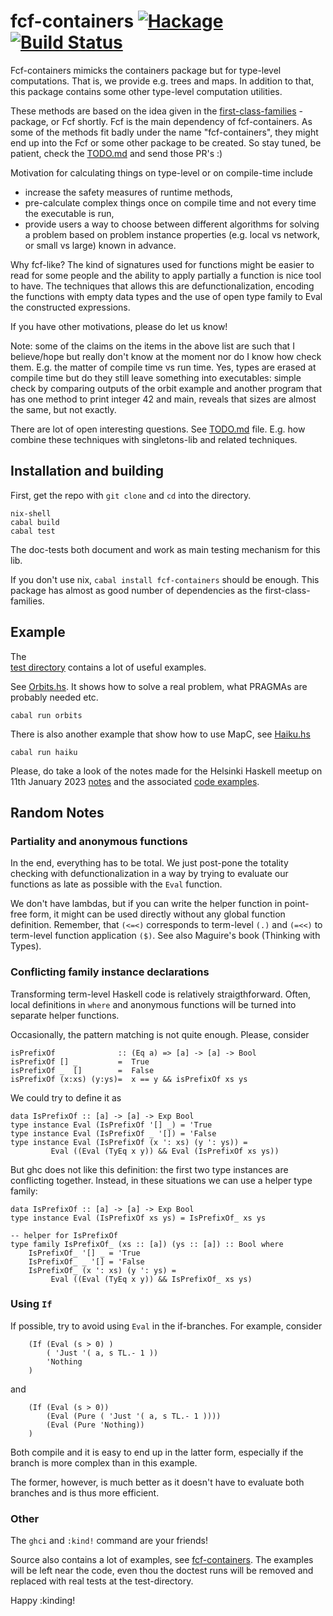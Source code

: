 # fcf-containers [![Hackage](https://img.shields.io/hackage/v/fcf-containers.svg)](https://hackage.haskell.org/package/fcf-containers) [![Build Status](https://travis-ci.org/gspia/fcf-containers.svg)](https://travis-ci.org/gspia/fcf-containers)

Fcf-containers mimicks the containers package but for type-level computations. 
That is, we provide e.g. trees and maps. In addition to that, this package 
contains some other type-level computation utilities. 

These methods are based on the idea given in the
[first-class-families](https://github.com/Lysxia/first-class-families) -package,
or Fcf shortly. Fcf is the main dependency of fcf-containers. As some of the
methods fit badly under the name "fcf-containers", they might end up into 
the Fcf or some other package to be created. So stay tuned, be patient, check 
the [TODO.md](https://github.com/gspia/fcf-containers/blob/master/TODO.md) 
and send those PR's :)


Motivation for calculating things on type-level or on compile-time 
include

- increase the safety measures of runtime methods,
- pre-calculate complex things once on compile time and not every time the
  executable is run, 
- provide users a way to choose between different algorithms for solving
  a problem based on problem instance properties (e.g. local vs network,
  or small vs large) known in advance.
 
Why fcf-like? The kind of signatures used for functions might be easier to 
read for some people and the ability to apply partially a function is nice 
tool to have. The techniques that allows this are defunctionalization, 
encoding the functions with empty data types and the use of open type family 
to Eval the constructed expressions. 
 
If you have other motivations, please do let us know! 

Note: some of the claims on the items in the above list are such that I 
believe/hope but really don't know at the moment nor do I know how check them. 
E.g. the matter of compile time vs run time. Yes, types are erased at compile 
time but do they still leave something into executables: simple check by 
comparing outputs of the orbit example and another program that has one method 
to print integer 42 and main, reveals that sizes are almost the same, but not 
exactly.


There are lot of open interesting questions. See 
[TODO.md](https://github.com/gspia/fcf-containers/blob/master/TODO.md) file. E.g. how combine 
these techniques with singletons-lib and related techniques. 



## Installation and building 

First, get the repo with `git clone` and `cd` into the directory. 

```
nix-shell 
cabal build 
cabal test 
```

The doc-tests both document and work as main testing mechanism for this lib. 

If you don't use nix, `cabal install fcf-containers` should be enough. This
package has almost as good number of dependencies as the first-class-families.


## Example

The  
[test directory](https://github.com/gspia/fcf-containers/blob/master/test)
contains a lot of useful examples.

See [Orbits.hs](https://github.com/gspia/fcf-containers/blob/master/examples/Orbits.hs). 
It shows how to solve a real problem,
what PRAGMAs are probably needed etc.

```
cabal run orbits 
```

There is also another example that show how to use MapC, see
[Haiku.hs](https://github.com/gspia/fcf-containers/blob/master/examples/Haiku.hs)

```
cabal run haiku 
```

Please, do take a look of the notes made for the Helsinki Haskell meetup
on 11th January 2023
[notes](https://github.com/gspia/fcf-containers/blob/master/examples/20230111_hhslides.md)
and the associated 
[code examples](https://github.com/gspia/fcf-containers/blob/master/examples/20230111_hhmeetup.hs).



## Random Notes

### Partiality and anonymous functions

In the end, everything has to be total. We just post-pone the totality checking
with defunctionalization in a way by trying to evaluate our functions as late
as possible with the `Eval` function. 

We don't have lambdas, but if you can write the helper function in point-free
form, it might can be used directly without any global function definition.
Remember, that `(<=<)` corresponds to term-level `(.)` and `(=<<)` to 
term-level function application `($)`. See also Maguire's book 
(Thinking with Types).


### Conflicting family instance declarations

Transforming term-level Haskell code is relatively straigthforward. Often, 
local definitions in `where` and anonymous functions will be turned into 
separate helper functions. 

Occasionally, the pattern matching is not quite enough. Please, consider

```
isPrefixOf              :: (Eq a) => [a] -> [a] -> Bool
isPrefixOf [] _         =  True
isPrefixOf _  []        =  False
isPrefixOf (x:xs) (y:ys)=  x == y && isPrefixOf xs ys
```

We could try to define it as 
```
data IsPrefixOf :: [a] -> [a] -> Exp Bool
type instance Eval (IsPrefixOf '[] _) = 'True
type instance Eval (IsPrefixOf _ '[]) = 'False
type instance Eval (IsPrefixOf (x ': xs) (y ': ys)) =
         Eval ((Eval (TyEq x y)) && Eval (IsPrefixOf xs ys))
```

But ghc does not like this definition: the first two type instances are
conflicting together. Instead, in these situations we can use a helper type 
family:

```
data IsPrefixOf :: [a] -> [a] -> Exp Bool
type instance Eval (IsPrefixOf xs ys) = IsPrefixOf_ xs ys

-- helper for IsPrefixOf
type family IsPrefixOf_ (xs :: [a]) (ys :: [a]) :: Bool where
    IsPrefixOf_ '[] _ = 'True
    IsPrefixOf_ _ '[] = 'False
    IsPrefixOf_ (x ': xs) (y ': ys) =
         Eval ((Eval (TyEq x y)) && IsPrefixOf_ xs ys)
```

### Using `If`

If possible, try to avoid using `Eval` in the if-branches. 
For example, consider
```
    (If (Eval (s > 0) )
        ( 'Just '( a, s TL.- 1 ))
        'Nothing
    )
```
and
```
    (If (Eval (s > 0))
        (Eval (Pure ( 'Just '( a, s TL.- 1 ))))
        (Eval (Pure 'Nothing))
    )
```

Both compile and it is easy to end up in the latter form, especially if the 
branch is more complex than in this example. 

The former, however, is much better as it doesn't have to evaluate both branches
and is thus more efficient.


### Other


The `ghci` and `:kind!` command are your friends!

Source also contains a lot of examples, see
[fcf-containers](https://github.com/gspia/fcf-containers/tree/master/src/Fcf).
The examples will be left near the code, even thou the doctest runs will be 
removed and replaced with real tests at the test-directory.

Happy :kinding!
